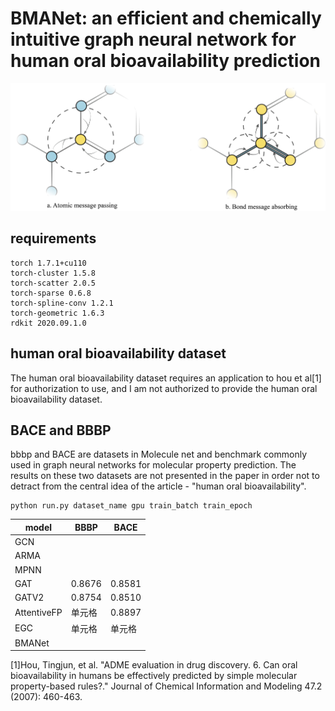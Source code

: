 # BMANet: an efficient and chemically intuitive graph neural network for human oral bioavailability prediction

![message-passing](https://github.com/Y-Minghao/BMANet/blob/main/message-passing.png)
## requirements
    torch 1.7.1+cu110
    torch-cluster 1.5.8
    torch-scatter 2.0.5
    torch-sparse 0.6.8
    torch-spline-conv 1.2.1
    torch-geometric 1.6.3
    rdkit 2020.09.1.0
## human oral bioavailability dataset
The human oral bioavailability dataset requires an application to hou et al[1] for authorization to use, and I am not authorized to provide the human oral bioavailability dataset.
## BACE and BBBP
bbbp and BACE are datasets in Molecule net and benchmark commonly used in graph neural networks for molecular property prediction. The results on these two datasets are not presented in the paper in order not to detract from the central idea of the article - "human oral bioavailability".

    python run.py dataset_name gpu train_batch train_epoch
    
|  model  |  BBBP   |  BACE  |
|  ----  |  ----  | ----  |
| GCN |   |  |
| ARMA |   |  |
| MPNN |   |  |
| GAT | 0.8676  | 0.8581 |
| GATV2 | 0.8754  | 0.8510 |
| AttentiveFP | 单元格  | 0.8897 |
| EGC | 单元格  | 单元格 |
| BMANet |   |  |

[1]Hou, Tingjun, et al. "ADME evaluation in drug discovery. 6. Can oral bioavailability in humans be effectively predicted by simple molecular property-based rules?." Journal of Chemical Information and Modeling 47.2 (2007): 460-463.
